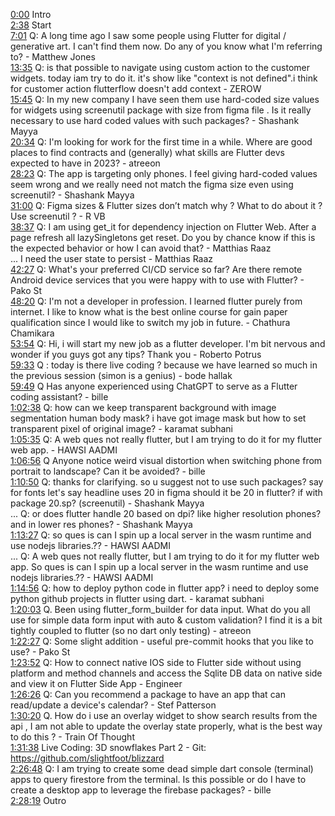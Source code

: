 [0:00](https://www.youtube.com/watch?v=HtdC2FL7Q24&t=0m00s) Intro  
[2:38](https://www.youtube.com/watch?v=HtdC2FL7Q24&t=2m38s) Start  
[7:01](https://www.youtube.com/watch?v=HtdC2FL7Q24&t=7m01s) Q: A long time ago I saw some people using Flutter for digital / generative art. I can't find them now. Do any of you know what I'm referring to? - Matthew Jones  
[13:35](https://www.youtube.com/watch?v=HtdC2FL7Q24&t=13m35s) Q: is that possible to navigate using custom action to the customer widgets. today iam try to do it. it's show like "context is not defined".i think for customer action flutterflow doesn't add context - ZEROW  
[15:45](https://www.youtube.com/watch?v=HtdC2FL7Q24&t=15m45s) Q: In my new company I have seen them use hard-coded size values for widgets using screenutil package with size from figma file . Is it really necessary to use hard coded values with such packages? - Shashank Mayya  
[20:34](https://www.youtube.com/watch?v=HtdC2FL7Q24&t=20m34s) Q: I'm looking for work for the first time in a while. Where are good places to find contracts and (generally) what skills are Flutter devs expected to have in 2023? - atreeon  
[28:23](https://www.youtube.com/watch?v=HtdC2FL7Q24&t=28m23s) Q: The app is targeting only phones. I feel giving hard-coded values seem wrong and we really need not match the figma size even using screenutil? - Shashank Mayya  
[31:00](https://www.youtube.com/watch?v=HtdC2FL7Q24&t=31m00s) Q: Figma sizes & Flutter sizes don’t match why ? What to do about it ? Use screenutil ? - R VB  
[38:37](https://www.youtube.com/watch?v=HtdC2FL7Q24&t=38m37s) Q: I am using get_it for dependency injection on Flutter Web. After a page refresh all lazySingletons get reset. Do you by chance know if this is the expected behavior or how I can avoid that? - Matthias Raaz  
... I need the user state to persist - Matthias Raaz  
[42:27](https://www.youtube.com/watch?v=HtdC2FL7Q24&t=42m27s) Q: What's your preferred CI/CD service so far? Are there remote Android device services that you were happy with to use with Flutter? - Pako St  
[48:20](https://www.youtube.com/watch?v=HtdC2FL7Q24&t=48m20s) Q: I'm not a developer in profession. I learned flutter purely from internet. I like to know what is the best online course for gain paper qualification since I would like to switch my job in future. - Chathura Chamikara  
[53:54](https://www.youtube.com/watch?v=HtdC2FL7Q24&t=53m54s) Q: Hi, i will start my new job as a flutter developer. I'm bit nervous and wonder if you guys got any tips? Thank you - Roberto Potrus  
[59:33](https://www.youtube.com/watch?v=HtdC2FL7Q24&t=59m33s) Q : today is there live coding ? because we have learned so much in the previous session (simon is a genius) - bode hallak  
[59:49](https://www.youtube.com/watch?v=HtdC2FL7Q24&t=59m49s) Q Has anyone experienced using ChatGPT to serve as a Flutter coding assistant? - bille  
[1:02:38](https://www.youtube.com/watch?v=HtdC2FL7Q24&t=1h02m38s) Q: how can we keep transparent background with image segmentation human body mask? i have got image mask but how to set transparent pixel of original image? - karamat subhani  
[1:05:35](https://www.youtube.com/watch?v=HtdC2FL7Q24&t=1h05m35s) Q: A web ques not really flutter, but I am trying to do it for my flutter web app. - HAWSI AADMI  
[1:06:56](https://www.youtube.com/watch?v=HtdC2FL7Q24&t=1h06m56s) Q Anyone notice weird visual distortion when switching phone from portrait to landscape? Can it be avoided? - bille  
[1:10:50](https://www.youtube.com/watch?v=HtdC2FL7Q24&t=1h10m50s) Q: thanks for clarifying. so u suggest not to use such packages? say for fonts let's say headline uses 20 in figma should it be 20 in flutter? if with package 20.sp? (screenutil) - Shashank Mayya  
... Q: or does flutter handle 20 based on dpi? like higher resolution phones? and in lower res phones? - Shashank Mayya  
[1:13:27](https://www.youtube.com/watch?v=HtdC2FL7Q24&t=1h13m27s) Q: so ques is can I spin up a local server in the wasm runtime and use nodejs libraries.?? - HAWSI AADMI  
... Q: A web ques not really flutter, but I am trying to do it for my flutter web app. So ques is can I spin up a local server in the wasm runtime and use nodejs libraries.?? - HAWSI AADMI  
[1:14:56](https://www.youtube.com/watch?v=HtdC2FL7Q24&t=1h14m56s) Q: how to deploy python code in flutter app? i need to deploy some python github projects in flutter using dart. - karamat subhani  
[1:20:03](https://www.youtube.com/watch?v=HtdC2FL7Q24&t=1h20m03s) Q. Been using flutter_form_builder for data input. What do you all use for simple data form input with auto & custom validation? I find it is a bit tightly coupled to flutter (so no dart only testing) - atreeon  
[1:22:27](https://www.youtube.com/watch?v=HtdC2FL7Q24&t=1h22m27s) Q: Some slight addition - useful pre-commit hooks that you like to use? - Pako St  
[1:23:52](https://www.youtube.com/watch?v=HtdC2FL7Q24&t=1h23m52s) Q: How to connect native IOS side to Flutter side without using platform and method channels and access the Sqlite DB data on native side and view it on Flutter Side App - Engineer  
[1:26:26](https://www.youtube.com/watch?v=HtdC2FL7Q24&t=1h26m26s) Q: Can you recommend a package to have an app that can read/update a device's calendar? - Stef Patterson  
[1:30:20](https://www.youtube.com/watch?v=HtdC2FL7Q24&t=1h30m20s) Q. How do i use an overlay widget to show search results from the api , I am not able to update the overlay state properly, what is the best way to do this ? - Train Of Thought  
[1:31:38](https://www.youtube.com/watch?v=HtdC2FL7Q24&t=1h31m38s) Live Coding: 3D snowflakes Part 2 - Git: https://github.com/slightfoot/blizzard  
[2:26:48](https://www.youtube.com/watch?v=HtdC2FL7Q24&t=2h26m48s) Q: I am trying to create some dead simple dart console (terminal) apps to query firestore from the terminal. Is this possible or do I have to create a desktop app to leverage the firebase packages? - bille  
[2:28:19](https://www.youtube.com/watch?v=HtdC2FL7Q24&t=2h28m19s) Outro  
